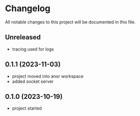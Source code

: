 # Changelog

All notable changes to this project will be documented in this file.

## Unreleased

* tracing used for logs

## 0.1.1 (2023-11-03)

* project moved into anor workspace
* added socket server

## 0.1.0 (2023-10-19)

* project started
